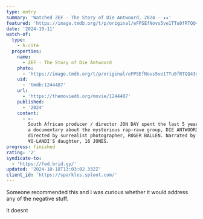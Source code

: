 ```yaml
---
type: entry
summary: 'Watched ZEF - The Story of Die Antwoord, 2024 - ★★'
featured: 'https://image.tmdb.org/t/p/original/eFPSEfNovs5ve1TTu0fRTQQ43sg.jpg'
date: '2024-10-11'
watch-of:
  type:
    - h-cite
  properties:
    name:
      - ZEF - The Story of Die Antwoord
    photo:
      - 'https://image.tmdb.org/t/p/original/eFPSEfNovs5ve1TTu0fRTQQ43sg.jpg'
    uid:
      - 'tmdb:1244487'
    url:
      - 'https://themoviedb.org/movie/1244487'
    published:
      - '2024'
    content:
      - >-
        South African producer / director JON DAY spent the last 5 years making
        a documentary about the mysterious rap-rave group, DIE ANTWOORD. Art
        directed by surrealist photographer, ROGER BALLEN. Narrated by NINJA &
        ¥O-LANDI'S daughter, 16 JONES.
progress: finished
rating: '2'
syndicate-to:
  - 'https://fed.brid.gy/'
updated: '2024-10-18T13:03:02.332Z'
client_id: 'https://sparkles.sploot.com/'
---
```

Someone recommended this and I was curious whether it would address any of the negative stuff.

<spoiler>it doesnt</spoiler>
